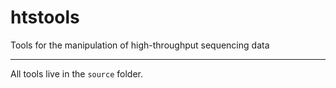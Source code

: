 # htstools

Tools for the manipulation of high-throughput sequencing data

---

All tools live in the ``source`` folder.
